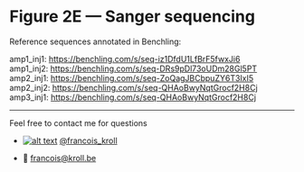 # Figure 2E — Sanger sequencing

Reference sequences annotated in Benchling:

amp1_inj1: https://benchling.com/s/seq-iz1DfdU1LfBrF5fwxJi6 <br>
amp1_inj2: https://benchling.com/s/seq-DRs9pDl73oUDm28Gl5PT <br>
amp2_inj1: https://benchling.com/s/seq-ZoQagJBCbpuZY6T3IxI5 <br>
amp2_inj2: https://benchling.com/s/seq-QHAoBwyNqtGrocf2H8Cj <br>
amp3_inj1: https://benchling.com/s/seq-QHAoBwyNqtGrocf2H8Cj <br>

---

Feel free to contact me for questions

  * [![alt text][1.2]][1] [@francois_kroll](https://twitter.com/francois_kroll)

  * :email: francois@kroll.be

<!-- icons with padding -->
[1.1]: http://i.imgur.com/tXSoThF.png (twitter icon with padding)

<!-- icons without padding -->
[1.2]: http://i.imgur.com/wWzX9uB.png (twitter icon without padding)

<!-- links to your social media accounts -->
[1]: https://twitter.com/francois_kroll
